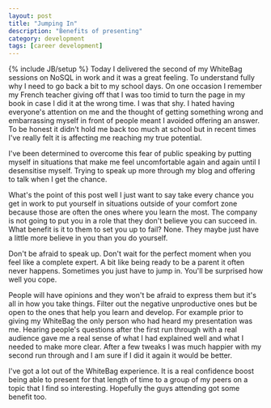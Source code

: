 ```yaml
---
layout: post
title: "Jumping In"
description: "Benefits of presenting"
category: development
tags: [career development]
---
```

{% include JB/setup %}
Today I delivered the second of my WhiteBag sessions on NoSQL in work and it was a great feeling. To understand fully why I need to go back a bit to my school days. On one occasion I remember my French teacher giving off that  I was too timid to turn the page in my book in case I did it at the wrong time. I was that shy. I hated having everyone's attention on me and the thought of getting something wrong and embarrassing myself in front of people meant I avoided offering an answer. To be honest it didn't hold me back too much at school but in recent times I've really felt it is affecting me reaching my true potential.  

I've been determined to overcome this fear of public speaking by putting myself in situations that make me feel uncomfortable again and again until I desensitise myself. Trying to speak up more through my blog and offering to talk when I get the chance.

What's the point of this post well I just want to say take every chance you get in work to put yourself in situations outside of your comfort zone because those are often the ones where you learn the most. The company is not going to put you in a role that they don't believe you can succeed in. What benefit is it to them to set you up to fail? None. They maybe just have a little more believe in you than you do yourself.

Don't be afraid to speak up. Don't wait for the perfect moment when you feel like a complete expert. A bit like being ready to be a parent it often never happens. Sometimes you just have to jump in. You'll be surprised how well you cope.

People will have opinions and they won't be afraid to express them but it's all in how you take things. Filter out the negative unproductive ones but be open to the ones that help you learn and develop. For example prior to giving my WhiteBag the only person who had heard my presentation was me. Hearing people's questions after the first run through with a real audience gave me a real sense of what I had explained well and what I needed to make more clear. After a few tweaks I was much happier with my second run through and I am sure if I did it again it would be better. 

I've got a lot out of the WhiteBag experience. It is a real confidence boost being able to present for that length of time to a group of my peers on a topic that I find so interesting. Hopefully the guys attending got some benefit too.



 




